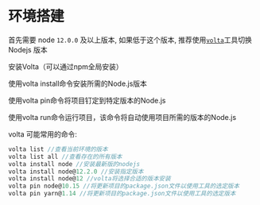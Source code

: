 # 环境搭建

首先需要 node `12.0.0` 及以上版本, 如果低于这个版本, 推荐使用[`volta`](https://volta.sh/)工具切换 Nodejs 版本

安装Volta（可以通过npm全局安装）

使用volta install命令安装所需的Node.js版本

使用volta pin命令将项目钉定到特定版本的Node.js

使用volta run命令运行项目，该命令将自动使用项目所需的版本的Node.js

volta 可能常用的命令:

```ts
volta list //查看当前环境的版本
volta list all //查看存在的所有版本
volta install node //安装最新版的nodejs
volta install node@12.2.0 //安装指定版本
volta install node@12 //volta将选择合适的版本安装
volta pin node@10.15 //将更新项目的package.json文件以使用工具的选定版本
volta pin yarn@1.14 //将更新项目的package.json文件以使用工具的选定版本
```
